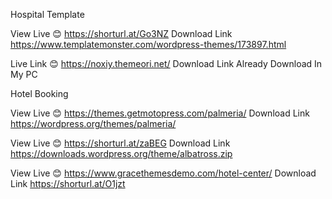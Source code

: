 Hospital Template 

View Live 😊  https://shorturl.at/Go3NZ
Download Link https://www.templatemonster.com/wordpress-themes/173897.html

Live Link 😊  https://noxiy.themeori.net/
Download Link Already Download In My PC





Hotel Booking 

View Live 😊  https://themes.getmotopress.com/palmeria/
Download Link https://wordpress.org/themes/palmeria/

View Live 😊  https://shorturl.at/zaBEG
Download Link https://downloads.wordpress.org/theme/albatross.zip


View Live 😊  https://www.gracethemesdemo.com/hotel-center/
Download Link https://shorturl.at/O1jzt
